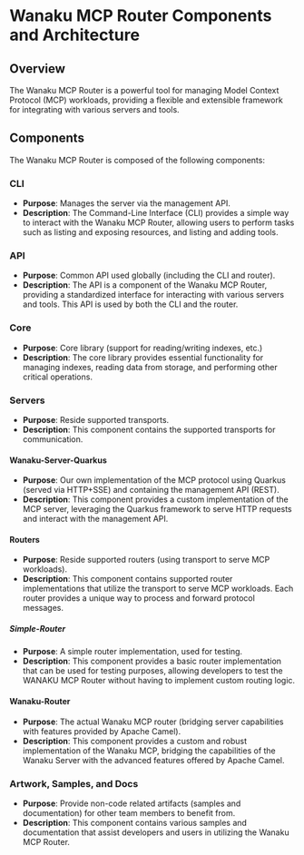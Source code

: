 # Wanaku MCP Router Components and Architecture

## Overview

The Wanaku MCP Router is a powerful tool for managing Model Context Protocol (MCP) workloads, providing a flexible and extensible
framework for integrating with various servers and tools.

## Components

The Wanaku MCP Router is composed of the following components:

### CLI


* **Purpose**: Manages the server via the management API.
* **Description**: The Command-Line Interface (CLI) provides a simple way to interact with the Wanaku MCP Router, allowing users to perform tasks such as listing and exposing resources, and listing and adding tools.

### API


* **Purpose**: Common API used globally (including the CLI and router).
* **Description**: The API is a component of the Wanaku MCP Router, providing a standardized interface for interacting with various servers and tools. This API is used by both the CLI and the router.

### Core

* **Purpose**: Core library (support for reading/writing indexes, etc.)
* **Description**: The core library provides essential functionality for managing indexes, reading data from storage, and performing other critical operations.

### Servers

* **Purpose**: Reside supported transports.
* **Description**: This component contains the supported transports for communication.

#### Wanaku-Server-Quarkus

* **Purpose**: Our own implementation of the MCP protocol using Quarkus (served via HTTP+SSE) and containing the management API (REST).
* **Description**: This component provides a custom implementation of the MCP server, leveraging the Quarkus framework to serve HTTP requests and interact with the management API.

#### Routers

* **Purpose**: Reside supported routers (using transport to serve MCP workloads).
* **Description**: This component contains supported router implementations that utilize the transport to serve MCP workloads. Each router provides a unique way to process and forward protocol messages.

##### Simple-Router

* **Purpose**: A simple router implementation, used for testing.
* **Description**: This component provides a basic router implementation that can be used for testing purposes, allowing developers to test the WANAKU MCP Router without having to implement custom routing logic.

#### Wanaku-Router

* **Purpose**: The actual Wanaku MCP router (bridging server capabilities with features provided by Apache Camel).
* **Description**: This component provides a custom and robust implementation of the Wanaku MCP, bridging the capabilities of the Wanaku Server with the advanced features offered by Apache Camel.

### Artwork, Samples, and Docs

* **Purpose**: Provide non-code related artifacts (samples and documentation) for other team members to benefit from.
* **Description**: This component contains various samples and documentation that assist developers and users in utilizing the Wanaku MCP Router.